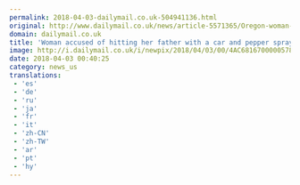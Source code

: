 ```yaml
---
permalink: 2018-04-03-dailymail.co.uk-504941136.html
original: http://www.dailymail.co.uk/news/article-5571365/Oregon-woman-28-accused-hitting-father-61-car-pepper-spraying-him.html?ITO=1490&ns_mchannel=rss&ns_campaign=1490
domain: dailymail.co.uk
title: 'Woman accused of hitting her father with a car and pepper spraying him'
image: http://i.dailymail.co.uk/i/newpix/2018/04/03/00/4AC6816700000578-0-image-a-32_1522713273600.jpg
date: 2018-04-03 00:40:25
category: news_us
translations: 
 - 'es'
 - 'de'
 - 'ru'
 - 'ja'
 - 'fr'
 - 'it'
 - 'zh-CN'
 - 'zh-TW'
 - 'ar'
 - 'pt'
 - 'hy'
---
```


